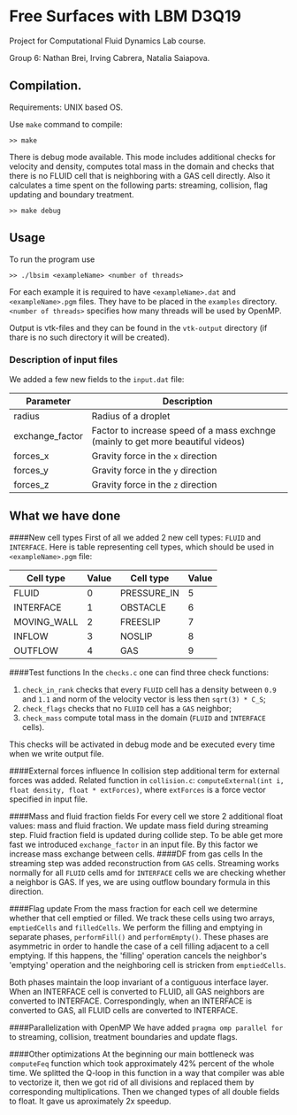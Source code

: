 # Free Surfaces with LBM D3Q19
Project for Computational Fluid Dynamics Lab course.

Group 6: Nathan Brei, Irving Cabrera, Natalia Saiapova.

## Compilation.

Requirements: UNIX based OS.

Use ```make``` command to compile:
```
>> make
```

There is debug mode available. This mode includes additional checks for velocity and density, computes total mass in the domain and checks that there is no FLUID cell that is neighboring with a GAS cell directly. Also it calculates a time spent on the following parts: streaming, collision, flag updating and boundary treatment. 
```
>> make debug
```
## Usage
To run the program use
```
>> ./lbsim <exampleName> <number of threads>
```
For each example it is required to have ```<exampleName>.dat``` and ```<exampleName>.pgm``` files. They have to be placed in the ```examples``` directory.
```<number of threads>``` specifies how many threads will be used by OpenMP.

Output is vtk-files and they can be found in the ```vtk-output``` directory (if thare is no such directory it will be created).

### Description of input files
We added a few new fields to the ```input.dat``` file:

| Parameter | Description |
| --- | --- |
|radius| Radius of a droplet|
|exchange_factor| Factor to increase speed of a mass exchnge (mainly to get more beautiful videos) |
|forces_x| Gravity force in the ```x``` direction |
|forces_y| Gravity force in the ```y``` direction |
|forces_z| Gravity force in the ```z``` direction |

## What we have done

####New cell types
First of all we added 2 new cell types: ```FLUID``` and ```INTERFACE```.
Here is table representing cell types, which should be used in ```<exampleName>.pgm``` file:

| Cell type | Value | Cell type | Value
| --- | --- | --- | --- |
| FLUID | 0 |PRESSURE_IN | 5 |
| INTERFACE | 1 |OBSTACLE | 6 |
| MOVING_WALL | 2 |FREESLIP | 7 |
| INFLOW | 3 |NOSLIP | 8 |
| OUTFLOW | 4 |GAS | 9 |

####Test functions
In the ```checks.c``` one can find three check functions:

1. ```check_in_rank``` checks that every ```FLUID``` cell has a density between ```0.9``` and ```1.1``` and norm of the velocity vector is less then ```sqrt(3) * C_S```;
2. ```check_flags``` checks that no ```FLUID``` cell has a ```GAS``` neighbor;
3. ```check_mass``` compute total mass in the domain (```FLUID``` and ```INTERFACE``` cells).

This checks will be activated in debug mode and be executed every time when we write output file.

####External forces influence
In collision step additional term for external forces was added. 
Related function in ```collision.c```: ```computeExternal(int i, float density, float * extForces)```, where ```extForces``` is a force vector specified in input file.

####Mass and fluid fraction fields
For every cell we store 2 additional float values: mass and fluid fraction. We update mass field during streaming step. Fluid fraction field is updated during collide step.
To be able get more fast we introduced ```exchange_factor``` in an input file. By this factor we increase mass exchange between cells.
####DF from gas cells
In the streaming step was added reconstruction from ```GAS``` cells. Streaming works normally for all ```FLUID``` cells amd for ```INTERFACE``` cells we are checking whether a neighbor is GAS. If yes, we are using outflow boundary formula in this direction.

####Flag update
From the mass fraction for each cell we determine whether that cell emptied or filled. We track these cells using two arrays, ```emptiedCells``` and ```filledCells```. We perform the filling and emptying in separate phases, ```performFill()``` and ```performEmpty()```. These phases are asymmetric in order to handle the case of a cell filling adjacent to a cell emptying. If this happens, the 'filling' operation cancels the neighbor's 'emptying' operation and the neighboring cell is stricken from ```emptiedCells```. 

Both phases maintain the loop invariant of a contiguous interface layer. When an INTERFACE cell is converted to FLUID, all GAS neighbors are converted to INTERFACE. Correspondingly, when an INTERFACE is converted to GAS, all FLUID cells are converted to INTERFACE. 


####Parallelization with OpenMP
We have added ```pragma omp parallel for``` to streaming, collision, treatment boundaries and update flags.

####Other optimizations
At the beginning our main bottleneck was ```computeFeq``` function which took approximately 42% percent of the whole time. We splitted the Q-loop in this function in a way that compiler was able to vectorize it, then we got rid of all divisions and replaced them by corresponding multiplications. Then we changed types of all double fields to float. It gave us aproximately 2x speedup. 
